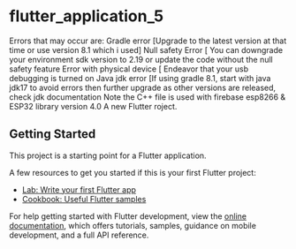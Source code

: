 # flutter_application_5
Errors that may occur are:
Gradle error [Upgrade to the latest version at that time or use version 8.1 which i used]
Null safety Error [ You can downgrade your environment sdk version to 2.19 or update the code without the null safety feature
Error with physical device [ Endeavor that your usb debugging is turned on
Java jdk error [If using gradle 8.1, start with java jdk17 to avoid errors then further upgrade as other versions are released, check jdk documentation
Note the C++ file is used with firebase esp8266 & ESP32 library version 4.0
A new Flutter roject.
 

## Getting Started

This project is a starting point for a Flutter application.

A few resources to get you started if this is your first Flutter project:

- [Lab: Write your first Flutter app](https://docs.flutter.dev/get-started/codelab)
- [Cookbook: Useful Flutter samples](https://docs.flutter.dev/cookbook)

For help getting started with Flutter development, view the
[online documentation](https://docs.flutter.dev/), which offers tutorials,
samples, guidance on mobile development, and a full API reference.
